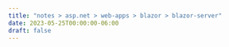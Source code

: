 ```yaml
---
title: "notes > asp.net > web-apps > blazor > blazor-server"
date: 2023-05-25T00:00:00-06:00
draft: false
---
```


